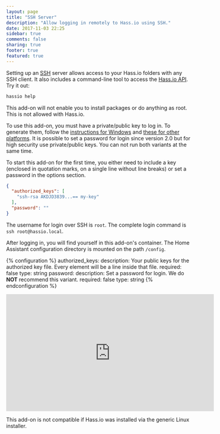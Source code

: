 ```yaml
---
layout: page
title: "SSH Server"
description: "Allow logging in remotely to Hass.io using SSH."
date: 2017-11-03 22:25
sidebar: true
comments: false
sharing: true
footer: true
featured: true
---
```


Setting up an [SSH](https://openssh.com/) server allows access to your Hass.io folders with any SSH client. It also includes a command-line tool to access the [Hass.io API](https://github.com/home-assistant/hassio/blob/dev/API.md). Try it out:

```bash
hassio help
```

<p class='note'>
This add-on will not enable you to install packages or do anything as root. This is not allowed with Hass.io.
</p>

To use this add-on, you must have a private/public key to log in. To generate them, follow the [instructions for Windows][win] and [these for other platforms][other]. It is possible to set a password for login since version 2.0 but for high security use private/public keys. You can not run both variants at the same time.

To start this add-on for the first time, you either need to include a key (enclosed in quotation marks, on a single line without line breaks) or set a password in the options section.

```json
{
  "authorized_keys": [
    "ssh-rsa AKDJD3839...== my-key"
  ],
  "password": ""
}
```

The username for login over SSH is `root`. The complete login command is `ssh root@hassio.local`.

After logging in, you will find yourself in this add-on's container. The Home Assistant configuration directory is mounted on the path `/config`.

{% configuration %}
authorized_keys:
  description: Your public keys for the authorized key file. Every element will be a line inside that file.
  required: false
  type: string
password:
  description: Set a password for login. We do **NOT** recommend this variant.
  required: false
  type: string
{% endconfiguration %}

<div class='videoWrapper'>
<iframe width="560" height="315" src="https://www.youtube.com/embed/L7PCPQYwspo" frameborder="0" allowfullscreen></iframe>
</div>

[win]: https://www.digitalocean.com/community/tutorials/how-to-create-ssh-keys-with-putty-to-connect-to-a-vps
[other]: https://help.github.com/articles/generating-a-new-ssh-key-and-adding-it-to-the-ssh-agent/

<p class='note'>
This add-on is not compatible if Hass.io was installed via the generic Linux installer.
</p>
